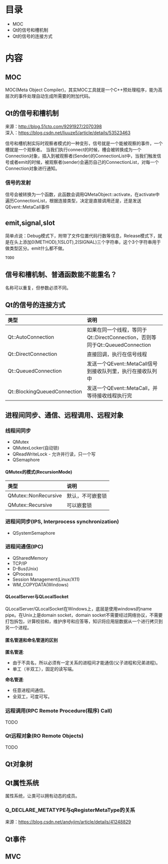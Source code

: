 # 目录
* MOC
* Qt的信号和槽机制
* Qt的信号的连接方式

# 内容
## MOC
MOC(Meta Object Compiler)，其实MOC工具就是一个C++预处理程序，能为高层次的事件处理自动生成所需要的附加代码。

## Qt的信号和槽机制
来源：http://blog.51cto.com/9291927/2070398<br>
深入：https://blog.csdn.net/liuuze5/article/details/53523463

信号和槽机制实际时观察者模式的一种变形，信号就是一个能被观察的事件，一个槽就是一个观察者。
当我们执行connect的时候，槽会被转换成为一个Connection对象，插入到被观察者(Sender)的ConnectionList中，当我们触发信号或者emit的时候，被观察者(sender)会遍历自己的ConnectionList，对每一个Connection对象进行通知。

### 信号的发射
信号会被转换为一个函数，此函数会调用QMetaObject::activate，在activate中遍历ConnectionList，根据连接类型，决定是直接调用还是，还是发送QEvent::MetaCall事件

## emit,signal,slot
简单点说：Debug模式下，附带了文件位置代码行数等信息，Release模式下，就是在头上添加0(METHOD),1(SLOT),2(SIGNAL)三个字符串，这个3个字符串用于做类型区分。emit什么都不做。

``` C++
TODO
```

## 信号和槽机制、普通函数能不能重名？
名称可以重复，但参数必须不同。

## Qt的信号的连接方式
|类型|说明|
|:-|:-|
|Qt::AutoConnection|如果在同一个线程，等同于Qt::DirectConnection，否则等同于Qt::QueuedConnection|
|Qt::DirectConnection|直接回调，执行在信号线程|
|Qt::QueuedConnection|发送一个QEvent::MetaCall信号到接收队列里，执行在接收队列中|
|Qt::BlockingQueuedConnection|发送一个QEvent::MetaCall，并等待接收线程执行完|

## 进程间同步、通信、远程调用、远程对象
### 线程间同步
* QMutex
* QMutexLocker(自动锁)
* QReadWriteLock - 允许并行读，只一个写
* QSemaphore

#### QMutex的模式(RecursionMode)
|类型|说明|
|:-|:-|
|QMutex::NonRecursive|默认，不可嵌套锁| 
|QMutex::Recursive|可以嵌套锁|

### 进程间同步(IPS, Interprocess synchronization)
* QSystemSemaphore

### 进程间通信(IPC)
* QSharedMemory
* TCP/IP
* D-Bus(Unix)
* QProcess
* Session Management(Linux/X11)
* WM_COPYDATA(Windows)

#### QLocalServer与QLocalSocket
QLocalServer/QLocalSocket在Windows上，底层是使用windows的name pipe。在Unix上是domain socket，domain socket不需要经过网络协议，不需要打包拆包，计算校验和，维护序号和应答等，知识将应用层数据从一个进行拷贝到另一个进程。

#### 匿名管道和命名管道的区别
**匿名管道**:
* 由于不具名，所以必须有一定关系的进程间才能通信(父子进程和兄弟进程)。
* 单工（半双工），固定的读写端。

**命名管道**:
* 任意进程间通信。
* 全双工，可度可写。

### 远程调用(RPC Remote Procedure(程序) Call)
TODO

### Qt远程对象(RO Remote Objects)
TODO

## Qt对象树

## Qt属性系统
属性系统，让类可以拥有动态的成员。

### Q_DECLARE_METATYPE与qRegisterMetaType的关系
来源：https://blog.csdn.net/andyjim/article/details/41248829


## Qt事件

## MVC
